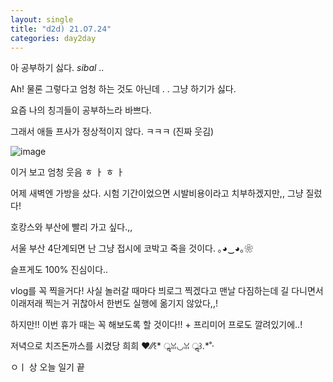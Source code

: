 ```yaml
---
layout: single
title: "𝖽𝟤𝖽) 𝟤𝟣.𝟢𝟩.𝟤𝟦"
categories: day2day
---
```


아 공부하기 싫다. _sibal_ ..

Ah! 물론 그렇다고 엄청 하는 것도 아닌데 . .  그냥 하기가 싫다.

요즘 나의 칭긔들이 공부하느라 바쁘다.

그래서 애들 프사가 정상적이지 않다. ㅋㅋㅋ (진짜 웃김)

![image](https://user-images.githubusercontent.com/52832956/126860938-74a14be0-055a-4803-a6cb-6a25b2ccdf29.png)

이거 보고 엄청 웃음 ㅎ ㅏ ㅎ ㅏ

어제 새벽엔 가방을 샀다. 시험 기간이었으면 시발비용이라고 치부하겠지만,, 그냥 질렀다!

호캉스와 부산에 빨리 가고 싶다.,,

서울 부산 4단계되면 난 그냥 접시에 코박고 죽을 것이다. ｡◕‿◕｡❀

슬프게도 100% 진심이다..

vlog를 꼭 찍을거다! 사실 놀러갈 때마다 븨로그 찍겠다고 맨날 다짐하는데 길 다니면서 이래저래 찍는거 귀찮아서 한번도 실행에 옮기지 않았다,,!

하지만!! 이번 휴가 때는 꼭 해보도록 할 것이다!! + 프리미어 프로도 깔려있기에..!

저녁으로 치즈돈까스를 시켰당 희희 ❤︎⁄⁄꒰* ॢꈍ◡ꈍ ॢ꒱.*˚‧ 

ㅇㅣ 상 오늘 일기 끝



